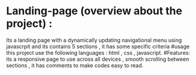 # Landing-page (overview about the project) :
Its a landing page with a dynamically updating navigational menu using javascrpit and its contains 5 sections , it has some specific criteria
#usage
this project use the following languages :
html , css , javascript.
#Features:
its a responsive page to use across all devices ,
smooth scrolling between sections ,
it has comments to make codes easy to read.
